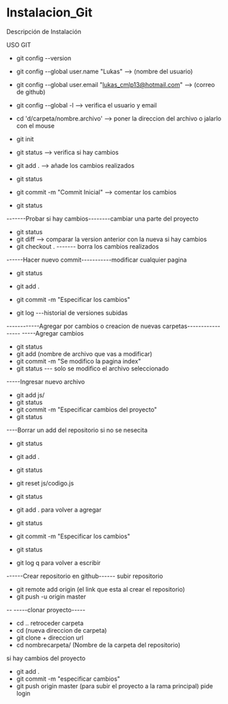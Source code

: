 # Instalacion_Git
Descripción de Instalación


USO GIT

- git config --version
- git config --global user.name "Lukas" --> (nombre del usuario)
- git config --global user.email "lukas_cmlp13@hotmail.com" --> (correo de github)
- git config --global -l  -->  verifica el usuario y email

- cd 'd/carpeta/nombre.archivo'  --> poner la direccion del archivo o jalarlo con el mouse
- git init 
- git status  --> verifica si hay cambios
- git add .  --> añade los cambios realizados
- git status  

- git commit -m "Commit Inicial"  --> comentar los cambios
- git status

-------Probar si hay cambios--------cambiar una parte del proyecto
- git status
- git diff -->  comparar la version anterior con la nueva si hay cambios 
- git checkout .  ------- borra los cambios realizados

------Hacer nuevo commit-----------modificar cualquier pagina
- git status
- git add .
- git commit -m "Especificar los cambios"

- git log  ---historial de versiones subidas

------------Agregar por cambios o creacion de nuevas carpetas----------------- 
-----Agregar cambios
- git status
- git add (nombre de archivo que vas a modificar)
- git commit -m "Se modifico la pagina index"
- git status --- solo se modifico el archivo seleccionado 

-----Ingresar nuevo archivo 
- git add js/
- git status
- git commit -m "Especificar cambios del proyecto"
- git status

----Borrar un add del repositorio si no se nesecita
- git status
- git add .
- git status
- git reset js/codigo.js
- git status

- git add . para volver a agregar
- git status
- git commit -m "Especificar los cambios"
- git status
- git log
q para volver a escribir 

------Crear repositorio en github------
subir repositorio
- git remote add origin (el link que esta al crear el repositorio)
- git push -u origin master

-- -----clonar proyecto-----
- cd ..   retroceder carpeta
- cd (nueva direccion de carpeta)
- git clone + direccion url
- cd nombrecarpeta/ (Nombre de la carpeta del repositorio)

si hay cambios del proyecto
- git add .
- git commit -m "especificar cambios"
- git push origin master (para subir el proyecto a la rama principal) pide login
